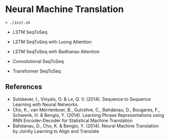 # Neural Machine Translation

```shell
> ./init.sh
```

- LSTM SeqToSeq

- LSTM SeqToSeq with Luong Attention

- LSTM SeqToSeq with Badhanau Attention

- Convolutional SeqToSeq

- Transformer SeqToSeq

## References
- Sutskever, I., Vinyals, O. & Le, Q. V. (2014). Sequence to Sequence Learning with Neural Networks.
- Cho, K., van Merrienboer, B., Gulcehre, C., Bahdanau, D., Bougares, F., Schwenk, H. & Bengio, Y. (2014). Learning Phrase Representations using RNN Encoder-Decoder for Statistical Machine Translation
- Bahdanau, D., Cho, K. & Bengio, Y. (2014). Neural Machine Translation by Jointly Learning to Align and Translate
